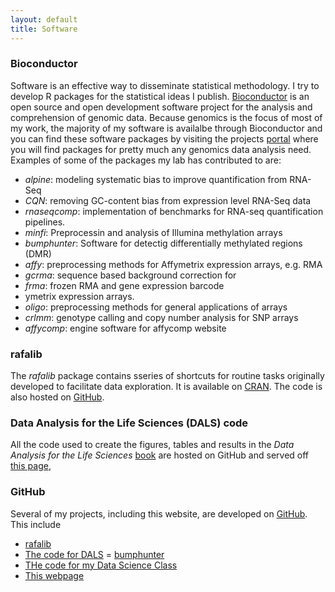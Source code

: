 ```yaml
---
layout: default
title: Software
---
```


### Bioconductor

Software is an effective way to disseminate statistical methodology. I try to develop R packages for the statistical ideas I publish. 
[Bioconductor](http://www.bioconductor.org) is an open source and open development
software project for the analysis and comprehension of genomic
data. Because genomics is the focus of most of my work, the majority
of my software is availalbe through Bioconductor and you can find
these software packages by visiting the projects
[portal](http://www.bioconductor.org) where you will find packages for pretty
much any genomics data analysis need. Examples of some of the
packages my lab has contributed to are: 

- _alpine_: modeling systematic bias to improve quantification from RNA-Seq 
- _CQN_: removing GC-content bias from expression level RNA-Seq data
- _rnaseqcomp_: implementation of benchmarks for RNA-seq quantification pipelines. 
- _minfi_: Preprocessin and analysis of Illumina methylation arrays
- _bumphunter_: Software for detectig differentially methylated regions (DMR)
-  _affy_: preprocessing methods for Affymetrix expression arrays, e.g. RMA
- _gcrma_: sequence based background correction for
- _frma_: frozen RMA and gene expression barcode 
- ymetrix expression arrays.
- _oligo_: preprocessing methods for general applications of arrays
- _crlmm_: genotype calling and copy number analysis for SNP arrays
- _affycomp_: engine software for affycomp website


### rafalib

The _rafalib_ package contains sseries of shortcuts for routine tasks originally developed to facilitate data exploration. It is available on [CRAN](https://cran.r-project.org/web/packages/rafalib/). The code is also hosted on [GitHub](https://github.com/rafalab/rafalib).


### Data Analysis for the Life Sciences (DALS) code

All the code used to create the figures, tables and results in the _Data Analysis for the Life Sciences_ [book](https://leanpub.com/dataanalysisforthelifesciences) are hosted on GitHub and served off [this page](http://genomicsclass.github.io/book/),


### GitHub

Several of my projects, including this website, are developed on [GitHub](https://github.com/rafalab). This include

- [rafalib](https://github.com/rafalab/rafalib)
- [The code for DALS](https://github.com/genomicsclass)
= [bumphunter](https://github.com/rafalab/bumphunter)
- [THe code for my Data Science Class](https://github.com/datasciencelabs)
- [This webpage](https://github.com/rafalab/rafalab.github.io)
